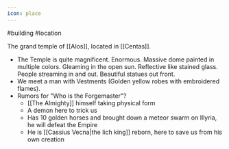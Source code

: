 ```yaml
---
icon: place 
---
```

#building #location 

The grand temple of [[Alos]], located in [[Centas]].

- The Temple is quite magnificent. Enormous. Massive dome painted in multiple colors. Gleaming in the open sun. Reflective like stained glass. People streaming in and out. Beautiful statues out front.
- We meet a man with Vestments (Golden yellow robes with embroidered flames).
- Rumors for "Who is the Forgemaster"?
	- [[The Almighty]] himself taking physical form
	- A demon here to trick us
	- Has 10 golden horses and brought down a meteor swarm on Illyria, he will defeat the Empire
	- He is [[Cassius Vecna|the lich king]] reborn, here to save us from his own creation 